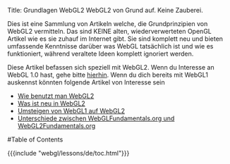 Title: Grundlagen WebGL2
WebGL2 von Grund auf. Keine Zauberei.

Dies ist eine Sammlung von Artikeln welche, die Grundprinzipien von WebGL2 vermitteln. Das sind KEINE alten, wiederverwerteten OpenGL Artikel wie es sie zuhauf im Internet gibt. Sie sind komplett neu und bieten umfassende Kenntnisse darüber was WebGL tatsächlich ist und wie es funktioniert, während veraltete Ideen komplett ignoriert werden.

Diese Artikel befassen sich speziell mit WebGL2. Wenn du Interesse an WebGL 1.0 hast, gehe bitte [hierhin](http://webglfundamentals.org). Wenn du dich bereits mit WebGL1 auskennst könnten folgende Artikel von Interesse sein

<ul>
<li><a href="/webgl/lessons/de/webgl-getting-webgl2.html">Wie benutzt man WebGL2</a></li>
<li><a href="/webgl/lessons/de/webgl2-whats-new.html">Was ist neu in WebGL2</a></li>
<li><a href="/webgl/lessons/de/webgl1-to-webgl2.html">Umsteigen von WebGL1 auf WebGL2</a></li>
<li><a href="/webgl/lessons/de/webgl1-to-webgl2-fundamentals.html">Unterschiede zwischen WebGLFundamentals.org und WebGL2Fundamentals.org</a></li>
</ul>

#Table of Contents

{{{include "webgl/lessons/de/toc.html"}}}


<!--

{{{table_of_contents}}}

-->